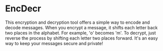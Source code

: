 # EncDecr
This encryption and decryption tool offers a simple way to encode and decode messages. When you encrypt a message, it shifts each letter back two places in the alphabet. For example, 'o' becomes 'm'. To decrypt, just reverse the process by shifting each letter two places forward. It's an easy way to keep your messages secure and private!
